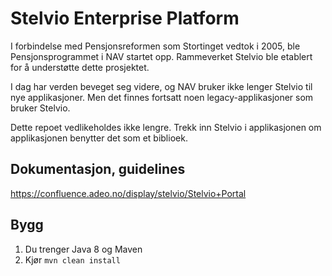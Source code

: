 # Stelvio Enterprise Platform

I forbindelse med Pensjonsreformen som Stortinget vedtok i 2005,
ble Pensjonsprogrammet i NAV startet opp. Rammeverket Stelvio ble
etablert for å understøtte dette prosjektet.

I dag har verden beveget seg videre, og NAV bruker ikke lenger Stelvio
til nye applikasjoner. Men det finnes fortsatt noen legacy-applikasjoner
som bruker Stelvio.

Dette repoet vedlikeholdes ikke lengre. Trekk inn Stelvio i applikasjonen
om applikasjonen benytter det som et biblioek.

## Dokumentasjon, guidelines

https://confluence.adeo.no/display/stelvio/Stelvio+Portal

## Bygg

1. Du trenger Java 8 og Maven
2. Kjør `mvn clean install`

